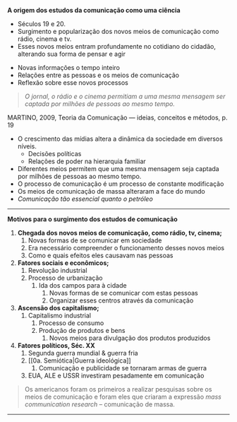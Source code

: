 **A origem dos estudos da comunicação como uma ciência**
* Séculos 19 e 20.
* Surgimento e popularização dos novos meios de comunicação como rádio, cinema e tv.
* Esses novos meios entram profundamente no cotidiano do cidadão, alterando sua forma de pensar e agir
- Novas informações o tempo inteiro
- Relações entre as pessoas e os meios de comunicação
- Reflexão sobre esse novos processos


> *O jornal, o rádio e o cinema permitiam a uma mesma mensagem ser captada por milhões de pessoas ao mesmo tempo.*
 
MARTINO, 2009, Teoria da Comunicação — ideias, conceitos e métodos, p. 19

- O crescimento das mídias altera a dinâmica da sociedade em diversos níveis.
	- Decisões políticas
	- Relações de poder na hierarquia familiar
- Diferentes meios permitem que uma mesma mensagem seja captada por milhões de pessoas ao mesmo tempo.
- O processo de comunicação é um processo de constante modificação
- Os meios de comunicação de massa alteraram a face do mundo
- *Comunicação tão essencial quanto o petróleo*

---

**Motivos para o surgimento dos estudos de comunicação**

1. **Chegada dos novos meios de comunicação, como rádio, tv, cinema;**
	1. Novas formas de se comunicar em sociedade
	2. Era necessário compreender o funcionamento desses novos meios
	3. Como e quais efeitos eles causavam nas pessoas
2. **Fatores sociais e econômicos;**
	1. Revolução industrial
	2. Processo de urbanização
		1. Ida dos campos para à cidade
			1. Novas formas de se comunicar com estas pessoas
			2. Organizar esses centros através da comunicação
3. **Ascensão dos capitalismo;**
	1. Capitalismo industrial
		1. Processo de consumo
		2. Produção de produtos e bens
			1. Novos meios para divulgação dos produtos produzidos
4. **Fatores políticos, Séc. XX**
	1. Segunda guerra mundial & guerra fria
	2. [[0a. Semiótica|Guerra ideológica]]
		1. Comunicação e publicidade se tornaram armas de guerra
	3. EUA, ALE e USSR investiram pesadamente em comunicação

> Os americanos foram os primeiros a realizar pesquisas sobre os meios de comunicação e foram eles que criaram a expressão *mass communication research* – comunicação de massa.

---


